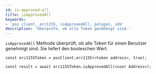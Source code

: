 ```yaml
---
id: is-approved-all
title: isApprovedAll
keywords:
- 'pos client, erc1155, isApprovedAll, polygon, sdk'
description: 'Überprüfe, ob alle Token genehmigt sind.'
---
```


`isApprovedAll` Methode überprüft, ob alle Token für einen Benutzer genehmigt sind. Sie liefert den booleschen Wert.

```
const erc1155Token = posClient.erc1155(<token address>, true);

const result = await erc1155Token.isApprovedAll(<user Address>);

```
